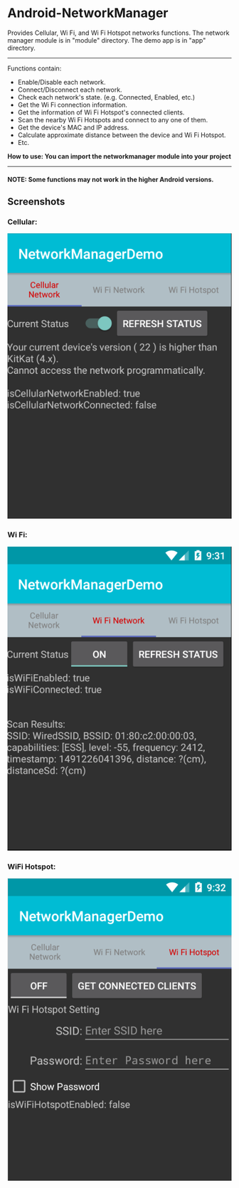 # Android-NetworkManager
Provides Cellular, Wi Fi, and Wi Fi Hotspot networks functions.
The network manager module is in "module" directory.
The demo app is in "app" directory.
***
Functions contain:

- Enable/Disable each network.
- Connect/Disconnect each network.
- Check each network's state. (e.g. Connected, Enabled, etc.)
- Get the Wi Fi connection information.
- Get the information of Wi Fi Hotspot's connected clients.
- Scan the nearby Wi Fi Hotspots and connect to any one of them.
- Get the device's MAC and IP address.
- Calculate approximate distance between the device and Wi Fi Hotspot.
- Etc.

**How to use: You can import the networkmanager module into your project** 
***

#### NOTE: Some functions may not work in the higher Android versions.

## Screenshots

### Cellular:
![cellular](./screenshots/cellular.PNG)

### Wi Fi:
![wifi](./screenshots/wifi.PNG)

### WiFi Hotspot:
![wifihotspot](./screenshots/wifihotspot.PNG)
